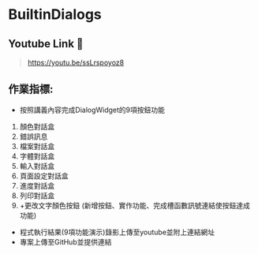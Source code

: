 # BuiltinDialogs
## Youtube Link 🔗
> https://youtu.be/ssLrspoyoz8

## 作業指標: 
- 按照講義內容完成DialogWidget的9項按鈕功能
1. 顏色對話盒
2. 錯誤訊息
3. 檔案對話盒
4. 字體對話盒
5. 輸入對話盒
6. 頁面設定對話盒
7. 進度對話盒
8. 列印對話盒
9. +更改文字顏色按鈕 (新增按鈕、實作功能、完成槽函數訊號連結使按鈕達成功能)
- 程式執行結果(9項功能演示)錄影上傳至youtube並附上連結網址
- 專案上傳至GitHub並提供連結
